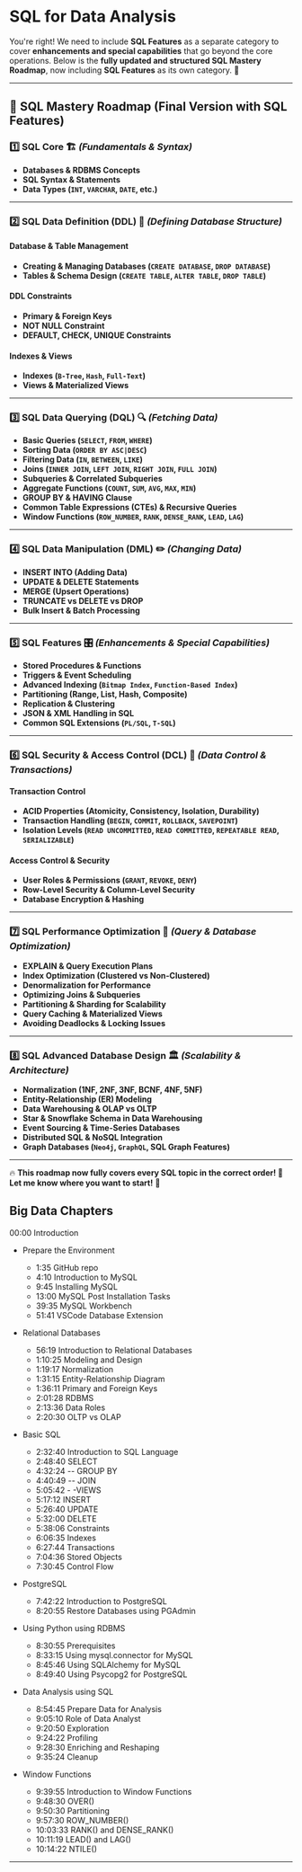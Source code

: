# SQL for Data Analysis

You're right! We need to include **SQL Features** as a separate category to cover **enhancements and special capabilities** that go beyond the core operations. Below is the **fully updated and structured SQL Mastery Roadmap**, now including **SQL Features** as its own category. 🚀

---

## **📌 SQL Mastery Roadmap (Final Version with SQL Features)**

### **1️⃣ SQL Core** 🏗️ _(Fundamentals & Syntax)_

- **Databases & RDBMS Concepts**
- **SQL Syntax & Statements**
- **Data Types (`INT`, `VARCHAR`, `DATE`, etc.)**

---

### **2️⃣ SQL Data Definition (DDL)** 📜 _(Defining Database Structure)_

#### **Database & Table Management**

- **Creating & Managing Databases (`CREATE DATABASE`, `DROP DATABASE`)**
- **Tables & Schema Design (`CREATE TABLE`, `ALTER TABLE`, `DROP TABLE`)**

#### **DDL Constraints**

- **Primary & Foreign Keys**
- **NOT NULL Constraint**
- **DEFAULT, CHECK, UNIQUE Constraints**

#### **Indexes & Views**

- **Indexes (`B-Tree`, `Hash`, `Full-Text`)**
- **Views & Materialized Views**

---

### **3️⃣ SQL Data Querying (DQL)** 🔍 _(Fetching Data)_

- **Basic Queries (`SELECT`, `FROM`, `WHERE`)**
- **Sorting Data (`ORDER BY ASC|DESC`)**
- **Filtering Data (`IN`, `BETWEEN`, `LIKE`)**
- **Joins (`INNER JOIN`, `LEFT JOIN`, `RIGHT JOIN`, `FULL JOIN`)**
- **Subqueries & Correlated Subqueries**
- **Aggregate Functions (`COUNT`, `SUM`, `AVG`, `MAX`, `MIN`)**
- **GROUP BY & HAVING Clause**
- **Common Table Expressions (CTEs) & Recursive Queries**
- **Window Functions (`ROW_NUMBER`, `RANK`, `DENSE_RANK`, `LEAD`, `LAG`)**

---

### **4️⃣ SQL Data Manipulation (DML)** ✏️ _(Changing Data)_

- **INSERT INTO (Adding Data)**
- **UPDATE & DELETE Statements**
- **MERGE (Upsert Operations)**
- **TRUNCATE vs DELETE vs DROP**
- **Bulk Insert & Batch Processing**

---

### **5️⃣ SQL Features** 🎛️ _(Enhancements & Special Capabilities)_

- **Stored Procedures & Functions**
- **Triggers & Event Scheduling**
- **Advanced Indexing (`Bitmap Index`, `Function-Based Index`)**
- **Partitioning (Range, List, Hash, Composite)**
- **Replication & Clustering**
- **JSON & XML Handling in SQL**
- **Common SQL Extensions (`PL/SQL`, `T-SQL`)**

---

### **6️⃣ SQL Security & Access Control (DCL)** 🔐 _(Data Control & Transactions)_

#### **Transaction Control**

- **ACID Properties (Atomicity, Consistency, Isolation, Durability)**
- **Transaction Handling (`BEGIN`, `COMMIT`, `ROLLBACK`, `SAVEPOINT`)**
- **Isolation Levels (`READ UNCOMMITTED`, `READ COMMITTED`, `REPEATABLE READ`, `SERIALIZABLE`)**

#### **Access Control & Security**

- **User Roles & Permissions (`GRANT`, `REVOKE`, `DENY`)**
- **Row-Level Security & Column-Level Security**
- **Database Encryption & Hashing**

---

### **7️⃣ SQL Performance Optimization** 🚀 _(Query & Database Optimization)_

- **EXPLAIN & Query Execution Plans**
- **Index Optimization (Clustered vs Non-Clustered)**
- **Denormalization for Performance**
- **Optimizing Joins & Subqueries**
- **Partitioning & Sharding for Scalability**
- **Query Caching & Materialized Views**
- **Avoiding Deadlocks & Locking Issues**

---

### **8️⃣ SQL Advanced Database Design** 🏛️ _(Scalability & Architecture)_

- **Normalization (1NF, 2NF, 3NF, BCNF, 4NF, 5NF)**
- **Entity-Relationship (ER) Modeling**
- **Data Warehousing & OLAP vs OLTP**
- **Star & Snowflake Schema in Data Warehousing**
- **Event Sourcing & Time-Series Databases**
- **Distributed SQL & NoSQL Integration**
- **Graph Databases (`Neo4j`, `GraphQL`, SQL Graph Features)**

---

🔥 **This roadmap now fully covers every SQL topic in the correct order! 🚀 Let me know where you want to start!** 🎯

## Big Data Chapters

00:00 Introduction

- Prepare the Environment

  - 1:35 GitHub repo
  - 4:10 Introduction to MySQL
  - 9:45 Installing MySQL
  - 13:00 MySQL Post Installation Tasks
  - 39:35 MySQL Workbench
  - 51:41 VSCode Database Extension

- Relational Databases

  - 56:19 Introduction to Relational Databases
  - 1:10:25 Modeling and Design
  - 1:19:17 Normalization
  - 1:31:15 Entity-Relationship Diagram
  - 1:36:11 Primary and Foreign Keys
  - 2:01:28 RDBMS
  - 2:13:36 Data Roles
  - 2:20:30 OLTP vs OLAP

- Basic SQL

  - 2:32:40 Introduction to SQL Language
  - 2:48:40 SELECT
  - 4:32:24 -- GROUP BY
  - 4:40:49 -- JOIN
  - 5:05:42 - -VIEWS
  - 5:17:12 INSERT
  - 5:26:40 UPDATE
  - 5:32:00 DELETE
  - 5:38:06 Constraints
  - 6:06:35 Indexes
  - 6:27:44 Transactions
  - 7:04:36 Stored Objects
  - 7:30:45 Control Flow

- PostgreSQL

  - 7:42:22 Introduction to PostgreSQL
  - 8:20:55 Restore Databases using PGAdmin

- Using Python using RDBMS

  - 8:30:55 Prerequisites
  - 8:33:15 Using mysql.connector for MySQL
  - 8:45:46 Using SQLAlchemy for MySQL
  - 8:49:40 Using Psycopg2 for PostgreSQL

- Data Analysis using SQL

  - 8:54:45 Prepare Data for Analysis
  - 9:05:10 Role of Data Analyst
  - 9:20:50 Exploration
  - 9:24:22 Profiling
  - 9:28:30 Enriching and Reshaping
  - 9:35:24 Cleanup

- Window Functions
  - 9:39:55 Introduction to Window Functions
  - 9:48:30 OVER()
  - 9:50:30 Partitioning
  - 9:57:30 ROW_NUMBER()
  - 10:03:33 RANK() and DENSE_RANK()
  - 10:11:19 LEAD() and LAG()
  - 10:14:22 NTILE()

---
